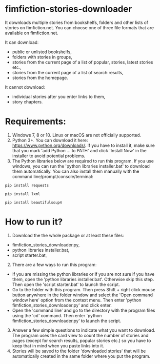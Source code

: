 # fimfiction-stories-downloader
It downloads multiple stories from bookshelfs, folders and other lists of stories on fimfiction.net. You can choose one of three file formats that are available on fimfiction.net.

It can download:
- public or unlisted bookshelfs,
- folders with stories in groups,
- stories from the current page of a list of popular, stories, latest stories etc.,
- stories from the current page of a list of search results,
- stories from the homepage.

It cannot download:
- individual stories after you enter links to them,
- story chapters.

# Requirements:
1. Windows 7, 8 or 10. Linux or macOS are not officially supported.
2. Python 3+. You can download it here: https://www.python.org/downloads/. If you have to install it, make sure that you mark 'add Python ... to PATH' and click 'Install Now' in the installer to avoid potential problems.
3. The Python libraries below are required to run this program. If you use windows, you can run the 'python libraries installer.bat' to download them automatically. You can also install them manually with the command line/prompt/console/terminal:
```
pip install requests

pip install lxml

pip install beautifulsoup4
```
  
# How to run it?
1. Download the the whole package or at least these files:
- fimfiction_stories_downloader.py,
- python libraries installer.bat,
- script starter.bat,
2. There are a few ways to run this program:
- If you are missing the python libraries or if you are not sure if you have them, open the 'python libraries installer.bat'. Otherwise skip this step. Then open the 'script starter.bat' to launch the script.
- Go to the folder with this program. Then press Shift + right click mouse button anywhere in the folder window and select the 'Open command window here' option from the context menu. Then enter 'python fimfiction_stories_downloader.py' and click enter.
- Open the 'command line' and go to the directory with the program files using the 'cd' command. Then enter 'python fimfiction_stories_downloader.py' to launch the script.
3. Answer a few simple questions to indicate what you want to download. The program uses the card view to count the number of stories and pages (except for search results, popular stories etc.) so you have to keep that in mind when you paste links into it.
4. Stories will be saved to the folder 'downloaded stories' that will be automatically created in the same folder where you put the program.
